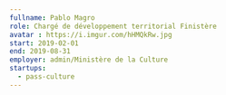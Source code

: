 ```yaml
---
fullname: Pablo Magro
role: Chargé de développement territorial Finistère
avatar : https://i.imgur.com/hHMQkRw.jpg
start: 2019-02-01
end: 2019-08-31
employer: admin/Ministère de la Culture
startups:
  - pass-culture
---
```

